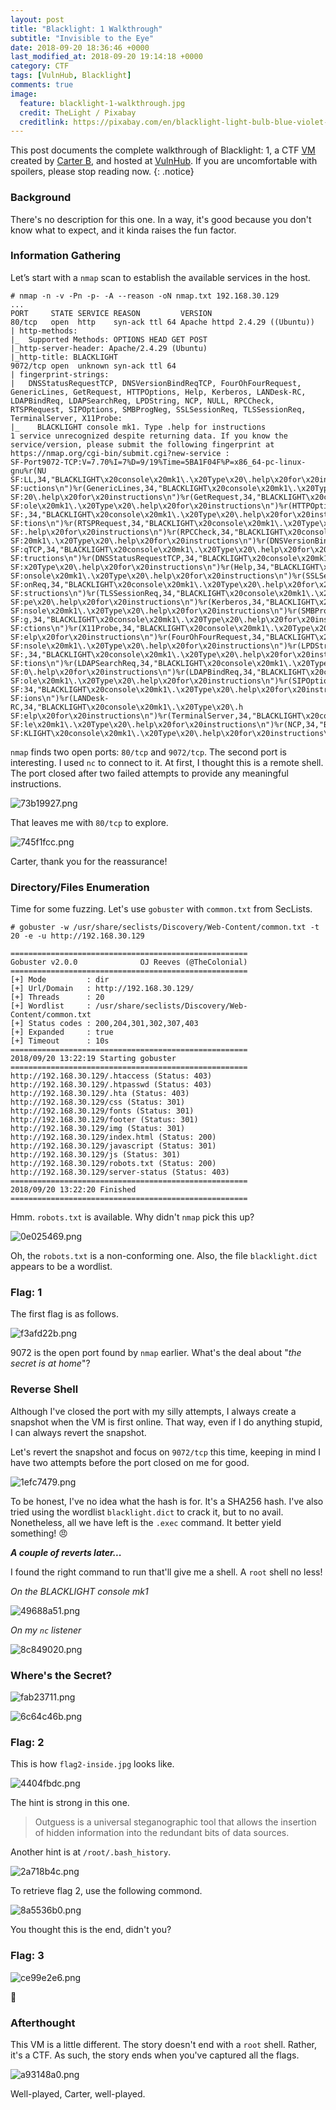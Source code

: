 ```yaml
---
layout: post
title: "Blacklight: 1 Walkthrough"
subtitle: "Invisible to the Eye"
date: 2018-09-20 18:36:46 +0000
last_modified_at: 2018-09-20 19:14:18 +0000
category: CTF
tags: [VulnHub, Blacklight]
comments: true
image:
  feature: blacklight-1-walkthrough.jpg
  credit: TheLight / Pixabay
  creditlink: https://pixabay.com/en/blacklight-light-bulb-blue-violet-915779/
---
```


This post documents the complete walkthrough of Blacklight: 1, a CTF [VM][1] created by [Carter B][2], and hosted at [VulnHub][3]. If you are uncomfortable with spoilers, please stop reading now.
{: .notice}

<!--more-->

### Background

There's no description for this one. In a way, it's good because you don't know what to expect, and it kinda raises the fun factor.

### Information Gathering

Let’s start with a `nmap` scan to establish the available services in the host.

```
# nmap -n -v -Pn -p- -A --reason -oN nmap.txt 192.168.30.129
...
PORT     STATE SERVICE REASON         VERSION
80/tcp   open  http    syn-ack ttl 64 Apache httpd 2.4.29 ((Ubuntu))
| http-methods:
|_  Supported Methods: OPTIONS HEAD GET POST
|_http-server-header: Apache/2.4.29 (Ubuntu)
|_http-title: BLACKLIGHT
9072/tcp open  unknown syn-ack ttl 64
| fingerprint-strings:
|   DNSStatusRequestTCP, DNSVersionBindReqTCP, FourOhFourRequest, GenericLines, GetRequest, HTTPOptions, Help, Kerberos, LANDesk-RC, LDAPBindReq, LDAPSearchReq, LPDString, NCP, NULL, RPCCheck, RTSPRequest, SIPOptions, SMBProgNeg, SSLSessionReq, TLSSessionReq, TerminalServer, X11Probe:
|_    BLACKLIGHT console mk1. Type .help for instructions
1 service unrecognized despite returning data. If you know the service/version, please submit the following fingerprint at https://nmap.org/cgi-bin/submit.cgi?new-service :
SF-Port9072-TCP:V=7.70%I=7%D=9/19%Time=5BA1F04F%P=x86_64-pc-linux-gnu%r(NU
SF:LL,34,"BLACKLIGHT\x20console\x20mk1\.\x20Type\x20\.help\x20for\x20instr
SF:uctions\n")%r(GenericLines,34,"BLACKLIGHT\x20console\x20mk1\.\x20Type\x
SF:20\.help\x20for\x20instructions\n")%r(GetRequest,34,"BLACKLIGHT\x20cons
SF:ole\x20mk1\.\x20Type\x20\.help\x20for\x20instructions\n")%r(HTTPOptions
SF:,34,"BLACKLIGHT\x20console\x20mk1\.\x20Type\x20\.help\x20for\x20instruc
SF:tions\n")%r(RTSPRequest,34,"BLACKLIGHT\x20console\x20mk1\.\x20Type\x20\
SF:.help\x20for\x20instructions\n")%r(RPCCheck,34,"BLACKLIGHT\x20console\x
SF:20mk1\.\x20Type\x20\.help\x20for\x20instructions\n")%r(DNSVersionBindRe
SF:qTCP,34,"BLACKLIGHT\x20console\x20mk1\.\x20Type\x20\.help\x20for\x20ins
SF:tructions\n")%r(DNSStatusRequestTCP,34,"BLACKLIGHT\x20console\x20mk1\.\
SF:x20Type\x20\.help\x20for\x20instructions\n")%r(Help,34,"BLACKLIGHT\x20c
SF:onsole\x20mk1\.\x20Type\x20\.help\x20for\x20instructions\n")%r(SSLSessi
SF:onReq,34,"BLACKLIGHT\x20console\x20mk1\.\x20Type\x20\.help\x20for\x20in
SF:structions\n")%r(TLSSessionReq,34,"BLACKLIGHT\x20console\x20mk1\.\x20Ty
SF:pe\x20\.help\x20for\x20instructions\n")%r(Kerberos,34,"BLACKLIGHT\x20co
SF:nsole\x20mk1\.\x20Type\x20\.help\x20for\x20instructions\n")%r(SMBProgNe
SF:g,34,"BLACKLIGHT\x20console\x20mk1\.\x20Type\x20\.help\x20for\x20instru
SF:ctions\n")%r(X11Probe,34,"BLACKLIGHT\x20console\x20mk1\.\x20Type\x20\.h
SF:elp\x20for\x20instructions\n")%r(FourOhFourRequest,34,"BLACKLIGHT\x20co
SF:nsole\x20mk1\.\x20Type\x20\.help\x20for\x20instructions\n")%r(LPDString
SF:,34,"BLACKLIGHT\x20console\x20mk1\.\x20Type\x20\.help\x20for\x20instruc
SF:tions\n")%r(LDAPSearchReq,34,"BLACKLIGHT\x20console\x20mk1\.\x20Type\x2
SF:0\.help\x20for\x20instructions\n")%r(LDAPBindReq,34,"BLACKLIGHT\x20cons
SF:ole\x20mk1\.\x20Type\x20\.help\x20for\x20instructions\n")%r(SIPOptions,
SF:34,"BLACKLIGHT\x20console\x20mk1\.\x20Type\x20\.help\x20for\x20instruct
SF:ions\n")%r(LANDesk-RC,34,"BLACKLIGHT\x20console\x20mk1\.\x20Type\x20\.h
SF:elp\x20for\x20instructions\n")%r(TerminalServer,34,"BLACKLIGHT\x20conso
SF:le\x20mk1\.\x20Type\x20\.help\x20for\x20instructions\n")%r(NCP,34,"BLAC
SF:KLIGHT\x20console\x20mk1\.\x20Type\x20\.help\x20for\x20instructions\n");
```

`nmap` finds two open ports: `80/tcp` and `9072/tcp`. The second port is interesting. I used `nc` to connect to it. At first, I thought this is a remote shell. The port closed after two failed attempts to provide any meaningful instructions.

![73b19927.png](/assets/images/posts/blacklight-1-walkthrough/73b19927.png)

That leaves me with `80/tcp` to explore.

![745f1fcc.png](/assets/images/posts/blacklight-1-walkthrough/745f1fcc.png)

Carter, thank you for the reassurance!

### Directory/Files Enumeration

Time for some fuzzing. Let's use `gobuster` with `common.txt` from SecLists.

```
# gobuster -w /usr/share/seclists/Discovery/Web-Content/common.txt -t 20 -e -u http://192.168.30.129

=====================================================
Gobuster v2.0.0              OJ Reeves (@TheColonial)
=====================================================
[+] Mode         : dir
[+] Url/Domain   : http://192.168.30.129/
[+] Threads      : 20
[+] Wordlist     : /usr/share/seclists/Discovery/Web-Content/common.txt
[+] Status codes : 200,204,301,302,307,403
[+] Expanded     : true
[+] Timeout      : 10s
=====================================================
2018/09/20 13:22:19 Starting gobuster
=====================================================
http://192.168.30.129/.htaccess (Status: 403)
http://192.168.30.129/.htpasswd (Status: 403)
http://192.168.30.129/.hta (Status: 403)
http://192.168.30.129/css (Status: 301)
http://192.168.30.129/fonts (Status: 301)
http://192.168.30.129/footer (Status: 301)
http://192.168.30.129/img (Status: 301)
http://192.168.30.129/index.html (Status: 200)
http://192.168.30.129/javascript (Status: 301)
http://192.168.30.129/js (Status: 301)
http://192.168.30.129/robots.txt (Status: 200)
http://192.168.30.129/server-status (Status: 403)
=====================================================
2018/09/20 13:22:20 Finished
=====================================================
```

Hmm. `robots.txt` is available. Why didn't `nmap` pick this up?

![0e025469.png](/assets/images/posts/blacklight-1-walkthrough/0e025469.png)

Oh, the `robots.txt` is a non-conforming one. Also, the file `blacklight.dict` appears to be a wordlist.

### Flag: 1

The first flag is as follows.

![f3afd22b.png](/assets/images/posts/blacklight-1-walkthrough/f3afd22b.png)

9072 is the open port found by `nmap` earlier. What's the deal about "_the secret is at home_"?

### Reverse Shell

Although I've closed the port with my silly attempts, I always create a snapshot when the VM is first online. That way, even if I do anything stupid, I can always revert the snapshot.

Let's revert the snapshot and focus on `9072/tcp` this time, keeping in mind I have two attempts before the port closed on me for good.

![1efc7479.png](/assets/images/posts/blacklight-1-walkthrough/1efc7479.png)

To be honest, I've no idea what the hash is for. It's a SHA256 hash. I've also tried using the wordlist `blacklight.dict` to crack it, but to no avail. Nonetheless, all we have left is the `.exec` command. It better yield something! :angry:

***A couple of reverts later...***

I found the right command to run that'll give me a shell. A `root` shell no less!

_On the BLACKLIGHT console mk1_

![49688a51.png](/assets/images/posts/blacklight-1-walkthrough/49688a51.png)

_On my `nc` listener_

![8c849020.png](/assets/images/posts/blacklight-1-walkthrough/8c849020.png)

### Where's the Secret?

![fab23711.png](/assets/images/posts/blacklight-1-walkthrough/fab23711.png)

![6c64c46b.png](/assets/images/posts/blacklight-1-walkthrough/6c64c46b.png)

### Flag: 2

This is how `flag2-inside.jpg` looks like.

![4404fbdc.png](/assets/images/posts/blacklight-1-walkthrough/4404fbdc.png)

The hint is strong in this one.

> Outguess is a universal steganographic tool that allows the insertion of hidden information into the redundant bits of data sources.

Another hint is at `/root/.bash_history`.

![2a718b4c.png](/assets/images/posts/blacklight-1-walkthrough/2a718b4c.png)

To retrieve flag 2, use the following commond.

![8a5536b0.png](/assets/images/posts/blacklight-1-walkthrough/8a5536b0.png)

You thought this is the end, didn't you?

### Flag: 3

![ce99e2e6.png](/assets/images/posts/blacklight-1-walkthrough/ce99e2e6.png)

:dancer:

### Afterthought

This VM is a little different. The story doesn't end with a `root` shell. Rather, it's a CTF. As such, the story ends when you've captured all the flags.

![a93148a0.png](/assets/images/posts/blacklight-1-walkthrough/a93148a0.png)

Well-played, Carter, well-played.

[1]: https://www.vulnhub.com/entry/blacklight-1,242/
[2]: https://twitter.com/@cbrnrd
[3]: https://www.vulnhub.com/
